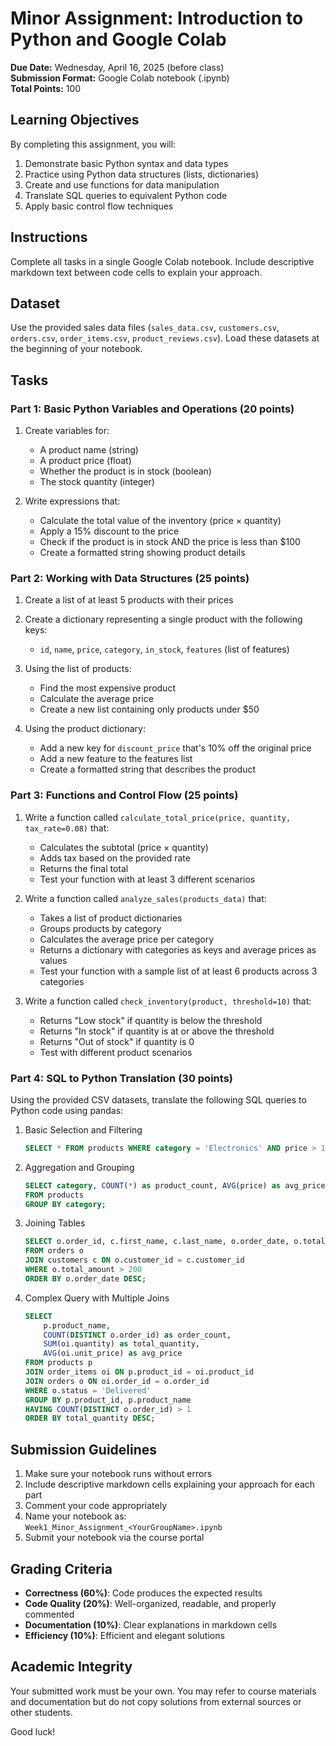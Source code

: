 # Minor Assignment: Introduction to Python and Google Colab

**Due Date:** Wednesday, April 16, 2025 (before class)  
**Submission Format:** Google Colab notebook (.ipynb)  
**Total Points:** 100  

## Learning Objectives
By completing this assignment, you will:
1. Demonstrate basic Python syntax and data types
2. Practice using Python data structures (lists, dictionaries)
3. Create and use functions for data manipulation
4. Translate SQL queries to equivalent Python code
5. Apply basic control flow techniques

## Instructions
Complete all tasks in a single Google Colab notebook. Include descriptive markdown text between code cells to explain your approach.

## Dataset
Use the provided sales data files (`sales_data.csv`, `customers.csv`, `orders.csv`, `order_items.csv`, `product_reviews.csv`). Load these datasets at the beginning of your notebook.

## Tasks

### Part 1: Basic Python Variables and Operations (20 points)
1. Create variables for:
   - A product name (string)
   - A product price (float)
   - Whether the product is in stock (boolean)
   - The stock quantity (integer)

2. Write expressions that:
   - Calculate the total value of the inventory (price × quantity)
   - Apply a 15% discount to the price
   - Check if the product is in stock AND the price is less than $100
   - Create a formatted string showing product details

### Part 2: Working with Data Structures (25 points)
1. Create a list of at least 5 products with their prices
2. Create a dictionary representing a single product with the following keys:
   - `id`, `name`, `price`, `category`, `in_stock`, `features` (list of features)

3. Using the list of products:
   - Find the most expensive product
   - Calculate the average price
   - Create a new list containing only products under $50

4. Using the product dictionary:
   - Add a new key for `discount_price` that's 10% off the original price
   - Add a new feature to the features list
   - Create a formatted string that describes the product

### Part 3: Functions and Control Flow (25 points)
1. Write a function called `calculate_total_price(price, quantity, tax_rate=0.08)` that:
   - Calculates the subtotal (price × quantity)
   - Adds tax based on the provided rate
   - Returns the final total
   - Test your function with at least 3 different scenarios

2. Write a function called `analyze_sales(products_data)` that:
   - Takes a list of product dictionaries
   - Groups products by category
   - Calculates the average price per category
   - Returns a dictionary with categories as keys and average prices as values
   - Test your function with a sample list of at least 6 products across 3 categories

3. Write a function called `check_inventory(product, threshold=10)` that:
   - Returns "Low stock" if quantity is below the threshold
   - Returns "In stock" if quantity is at or above the threshold
   - Returns "Out of stock" if quantity is 0
   - Test with different product scenarios

### Part 4: SQL to Python Translation (30 points)
Using the provided CSV datasets, translate the following SQL queries to Python code using pandas:

1. Basic Selection and Filtering
   ```sql
   SELECT * FROM products WHERE category = 'Electronics' AND price > 100;
   ```

2. Aggregation and Grouping
   ```sql
   SELECT category, COUNT(*) as product_count, AVG(price) as avg_price 
   FROM products 
   GROUP BY category;
   ```

3. Joining Tables
   ```sql
   SELECT o.order_id, c.first_name, c.last_name, o.order_date, o.total_amount
   FROM orders o
   JOIN customers c ON o.customer_id = c.customer_id
   WHERE o.total_amount > 200
   ORDER BY o.order_date DESC;
   ```

4. Complex Query with Multiple Joins
   ```sql
   SELECT 
       p.product_name,
       COUNT(DISTINCT o.order_id) as order_count,
       SUM(oi.quantity) as total_quantity,
       AVG(oi.unit_price) as avg_price
   FROM products p
   JOIN order_items oi ON p.product_id = oi.product_id
   JOIN orders o ON oi.order_id = o.order_id
   WHERE o.status = 'Delivered'
   GROUP BY p.product_id, p.product_name
   HAVING COUNT(DISTINCT o.order_id) > 1
   ORDER BY total_quantity DESC;
   ```

## Submission Guidelines
1. Make sure your notebook runs without errors
2. Include descriptive markdown cells explaining your approach for each part
3. Comment your code appropriately
4. Name your notebook as: `Week1_Minor_Assignment_<YourGroupName>.ipynb`
5. Submit your notebook via the course portal

## Grading Criteria
- **Correctness (60%)**: Code produces the expected results
- **Code Quality (20%)**: Well-organized, readable, and properly commented
- **Documentation (10%)**: Clear explanations in markdown cells
- **Efficiency (10%)**: Efficient and elegant solutions

## Academic Integrity
Your submitted work must be your own. You may refer to course materials and documentation but do not copy solutions from external sources or other students.

Good luck!